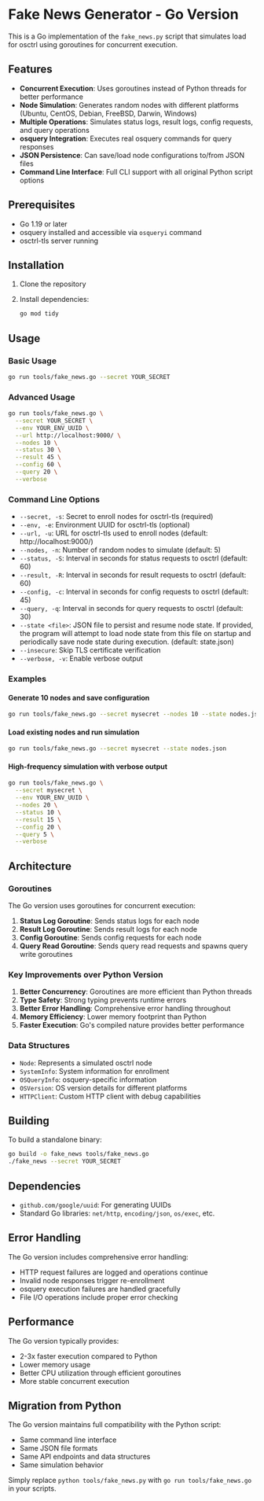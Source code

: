 # Fake News Generator - Go Version

This is a Go implementation of the `fake_news.py` script that simulates load for osctrl using goroutines for concurrent execution.

## Features

- **Concurrent Execution**: Uses goroutines instead of Python threads for better performance
- **Node Simulation**: Generates random nodes with different platforms (Ubuntu, CentOS, Debian, FreeBSD, Darwin, Windows)
- **Multiple Operations**: Simulates status logs, result logs, config requests, and query operations
- **osquery Integration**: Executes real osquery commands for query responses
- **JSON Persistence**: Can save/load node configurations to/from JSON files
- **Command Line Interface**: Full CLI support with all original Python script options

## Prerequisites

- Go 1.19 or later
- osquery installed and accessible via `osqueryi` command
- osctrl-tls server running

## Installation

1. Clone the repository
2. Install dependencies:

   ```bash
   go mod tidy
   ```

## Usage

### Basic Usage

```bash
go run tools/fake_news.go --secret YOUR_SECRET
```

### Advanced Usage

```bash
go run tools/fake_news.go \
  --secret YOUR_SECRET \
  --env YOUR_ENV_UUID \
  --url http://localhost:9000/ \
  --nodes 10 \
  --status 30 \
  --result 45 \
  --config 60 \
  --query 20 \
  --verbose
```

### Command Line Options

- `--secret, -s`: Secret to enroll nodes for osctrl-tls (required)
- `--env, -e`: Environment UUID for osctrl-tls (optional)
- `--url, -u`: URL for osctrl-tls used to enroll nodes (default: http://localhost:9000/)
- `--nodes, -n`: Number of random nodes to simulate (default: 5)
- `--status, -S`: Interval in seconds for status requests to osctrl (default: 60)
- `--result, -R`: Interval in seconds for result requests to osctrl (default: 60)
- `--config, -c`: Interval in seconds for config requests to osctrl (default: 45)
- `--query, -q`: Interval in seconds for query requests to osctrl (default: 30)
- `--state <file>`: JSON file to persist and resume node state. If provided, the program will attempt to load node state from this file on startup and periodically save node state during execution. (default: state.json)
- `--insecure`: Skip TLS certificate verification
- `--verbose, -v`: Enable verbose output

### Examples

#### Generate 10 nodes and save configuration

```bash
go run tools/fake_news.go --secret mysecret --nodes 10 --state nodes.json
```

#### Load existing nodes and run simulation

```bash
go run tools/fake_news.go --secret mysecret --state nodes.json
```

#### High-frequency simulation with verbose output

```bash
go run tools/fake_news.go \
  --secret mysecret \
  --env YOUR_ENV_UUID \
  --nodes 20 \
  --status 10 \
  --result 15 \
  --config 20 \
  --query 5 \
  --verbose
```

## Architecture

### Goroutines

The Go version uses goroutines for concurrent execution:

1. **Status Log Goroutine**: Sends status logs for each node
2. **Result Log Goroutine**: Sends result logs for each node
3. **Config Goroutine**: Sends config requests for each node
4. **Query Read Goroutine**: Sends query read requests and spawns query write goroutines

### Key Improvements over Python Version

1. **Better Concurrency**: Goroutines are more efficient than Python threads
2. **Type Safety**: Strong typing prevents runtime errors
3. **Better Error Handling**: Comprehensive error handling throughout
4. **Memory Efficiency**: Lower memory footprint than Python
5. **Faster Execution**: Go's compiled nature provides better performance

### Data Structures

- `Node`: Represents a simulated osctrl node
- `SystemInfo`: System information for enrollment
- `OSQueryInfo`: osquery-specific information
- `OSVersion`: OS version details for different platforms
- `HTTPClient`: Custom HTTP client with debug capabilities

## Building

To build a standalone binary:

```bash
go build -o fake_news tools/fake_news.go
./fake_news --secret YOUR_SECRET
```

## Dependencies

- `github.com/google/uuid`: For generating UUIDs
- Standard Go libraries: `net/http`, `encoding/json`, `os/exec`, etc.

## Error Handling

The Go version includes comprehensive error handling:

- HTTP request failures are logged and operations continue
- Invalid node responses trigger re-enrollment
- osquery execution failures are handled gracefully
- File I/O operations include proper error checking

## Performance

The Go version typically provides:

- 2-3x faster execution compared to Python
- Lower memory usage
- Better CPU utilization through efficient goroutines
- More stable concurrent execution

## Migration from Python

The Go version maintains full compatibility with the Python script:

- Same command line interface
- Same JSON file formats
- Same API endpoints and data structures
- Same simulation behavior

Simply replace `python tools/fake_news.py` with `go run tools/fake_news.go` in your scripts.
